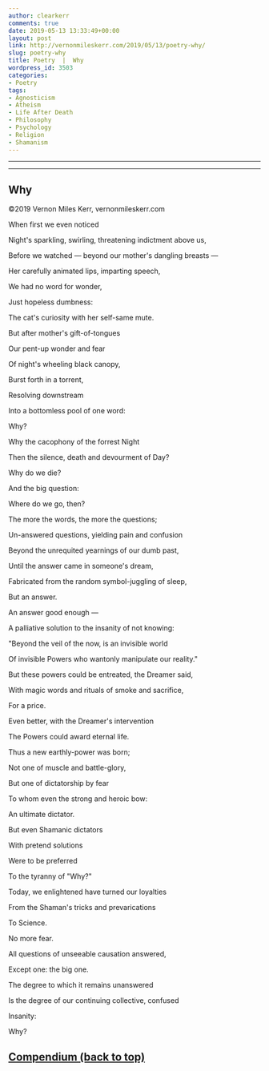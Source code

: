 ```yaml
---
author: clearkerr
comments: true
date: 2019-05-13 13:33:49+00:00
layout: post
link: http://vernonmileskerr.com/2019/05/13/poetry-why/
slug: poetry-why
title: Poetry  |  Why
wordpress_id: 3503
categories:
- Poetry
tags:
- Agnosticism
- Atheism
- Life After Death
- Philosophy
- Psychology
- Religion
- Shamanism
---
```


* * *




* * *




## Why




©2019 Vernon Miles Kerr, vernonmileskerr.com




When first we even noticed




Night's sparkling, swirling, threatening indictment above us,




Before we watched — beyond our mother's dangling breasts —




Her carefully animated lips, imparting speech,




We had no word for wonder,




Just hopeless dumbness:




The cat's curiosity with her self-same mute.




But after mother's gift-of-tongues




Our pent-up wonder and fear




Of night's  wheeling black canopy,




Burst forth in a torrent,




Resolving downstream




Into a bottomless pool of one word:




Why?




Why the cacophony of the forrest Night




Then the  silence, death and devourment of Day?




Why do we die?




And the big question:




Where do we go, then?




The more the words, the more the questions;




Un-answered questions, yielding pain and confusion




Beyond the unrequited yearnings of our dumb past,




Until the answer came in someone's dream,




Fabricated from the random symbol-juggling of sleep,




But an answer.




An answer good enough —




A  palliative solution to the insanity of not knowing:




"Beyond the veil of the now, is an invisible world




Of invisible Powers who wantonly manipulate our reality."




But these powers could be entreated, the Dreamer said,




With magic words and rituals of smoke and sacrifice,




For a price.




Even better,  with  the Dreamer's intervention




The Powers could award eternal life.




Thus a new earthly-power was born;




Not one of muscle and battle-glory,




But one of dictatorship by fear




To whom even the strong and heroic bow:




An ultimate dictator.




But even Shamanic dictators




With pretend solutions




Were to be preferred




To the tyranny of "Why?"




Today, we enlightened have turned our loyalties




From the Shaman's tricks and prevarications




To Science.




No more fear.




All questions of unseeable causation answered,




Except  one: the big one.




The degree to which  it  remains unanswered




Is the degree of our continuing collective, confused




Insanity:




Why?





## [Compendium (back to top)](https://vernonmileskerr.com/2020/11/15/theology-god-struggles-a-compendium/)
